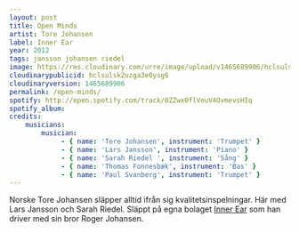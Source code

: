 ```yaml
---
layout: post
title: Open Minds
artist: Tore Johansen
label: Inner Ear
year: 2012
tags: jansson johansen riedel
image: https://res.cloudinary.com/urre/image/upload/v1465689906/hclsulsk2uzga3e0ysg6.jpg
cloudinarypublicid: hclsulsk2uzga3e0ysg6
cloudinaryversion: 1465689906
permalink: /open-minds/
spotify: http://open.spotify.com/track/0ZZwx0flVeuV4OvmevsHIq
spotify_album: 
credits:
    musicians:
        musician:
             - { name: 'Tore Johansen', instrument: 'Trumpet' }
             - { name: 'Lars Jansson', instrument: 'Piano' }
             - { name: 'Sarah Riedel ', instrument: 'Sång' }
             - { name: 'Thomas Fonnesbæk', instrument: 'Bas' }
             - { name: 'Paul Svanberg', instrument: 'Trumpet' }
---
```


Norske Tore Johansen släpper alltid ifrån sig kvalitetsinspelningar. Här med Lars Jansson och Sarah Riedel. Släppt på egna bolaget <a href="http://www.innerear.no">Inner Ear</a> som han driver med sin bror Roger Johansen.